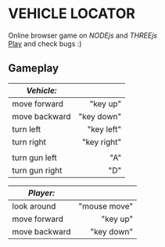 
# VEHICLE LOCATOR 

Online browser game on *NODEjs* and *THREEjs*  
[Play](http://js.otrisovano.ru/tests/180316Locator/01) and check bugs :)


Gameplay
------------ 

| **_Vehicle:_**   |                |
| ---------------- | ------------------:|
| move forward     |  "key up"          |
| move backward    |  "key down"        |
| turn left        |  "key left"  |
| turn right       |  "key right"  |
| 	|  |
|turn gun left   |    "A" |  
|turn gun right   |    "D"  |  

| **_Player:_**   |                |
| ---------------- | ------------------:|
|look around     |    "mouse move" |  
|move forward    |    "key up"  |
|move backward   |    "key down" |
